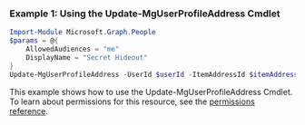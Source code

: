 ### Example 1: Using the Update-MgUserProfileAddress Cmdlet
```powershell
Import-Module Microsoft.Graph.People
$params = @{
	AllowedAudiences = "me"
	DisplayName = "Secret Hideout"
}
Update-MgUserProfileAddress -UserId $userId -ItemAddressId $itemAddressId -BodyParameter $params
```
This example shows how to use the Update-MgUserProfileAddress Cmdlet.
To learn about permissions for this resource, see the [permissions reference](/graph/permissions-reference).
